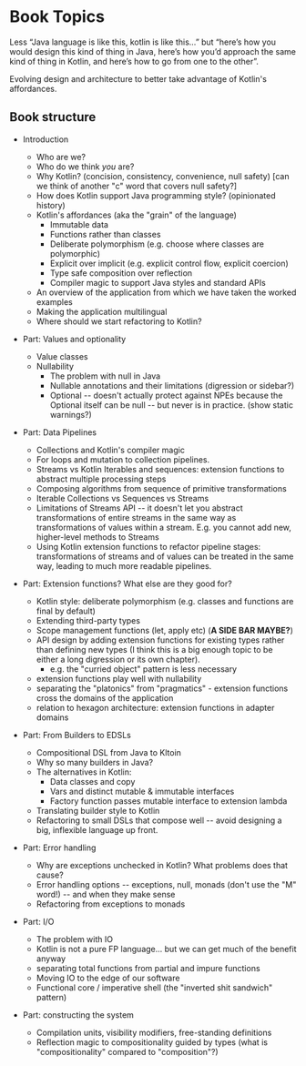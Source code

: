 # Book Topics

Less “Java language is like this, kotlin is like this…” but “here’s how you would design this kind of thing in Java, here’s how you’d approach the same kind of thing in Kotlin, and here’s how to go from one to the other”.

Evolving design and architecture to better take advantage of Kotlin's affordances.


## Book structure

* Introduction
  - Who are we?
  - Who do we think *you* are?
  - Why Kotlin? (concision, consistency, convenience, null safety) \[can we think of another "c" word that covers null safety?\]
  - How does Kotlin support Java programming style? (opinionated history)
  - Kotlin's affordances (aka the "grain" of the language)
    - Immutable data
    - Functions rather than classes
    - Deliberate polymorphism (e.g. choose where classes are polymorphic)
    - Explicit over implicit (e.g. explicit control flow, explicit coercion)
    - Type safe composition over reflection
    - Compiler magic to support Java styles and standard APIs 
  - An overview of the application from which we have taken the worked examples
  - Making the application multilingual
  - Where should we start refactoring to Kotlin?

* Part: Values and optionality
  - Value classes
  - Nullability
    - The problem with null in Java
    - Nullable annotations and their limitations (digression or sidebar?)
    - Optional -- doesn't actually protect against NPEs because the Optional itself can be null -- but never is in practice.  (show static warnings?)

* Part: Data Pipelines
  - Collections and Kotlin's compiler magic
  - For loops and mutation to collection pipelines.
  - Streams vs Kotlin Iterables and sequences: extension functions to abstract multiple processing steps
  - Composing algorithms from sequence of primitive transformations
  - Iterable Collections vs Sequences vs Streams
  - Limitations of Streams API -- it doesn't let you abstract transformations of entire streams in the same way as transformations of values within a stream. E.g. you cannot add new, higher-level methods to Streams
  - Using Kotlin extension functions to refactor pipeline stages: transformations of streams and of values can be treated in the same way, leading to much more readable pipelines.

* Part: Extension functions? What else are they good for?
  - Kotlin style: deliberate polymorphism (e.g. classes and functions are final by default)
  - Extending third-party types
  - Scope management functions (let, apply etc) (**A SIDE BAR MAYBE?**)
  - API design by adding extension functions for existing types rather than defining new types (I think this is a big enough topic to be either a long digression or its own chapter).
    - e.g. the "curried object" pattern is less necessary
  - extension functions play well with nullability
  - separating the "platonics" from "pragmatics" - extension functions cross the domains of the application
  - relation to hexagon architecture: extension functions in adapter domains

* Part: From Builders to EDSLs
  - Compositional DSL from Java to Kltoin
  - Why so many builders in Java? 
  - The alternatives in Kotlin:
    - Data classes and copy
    - Vars and distinct mutable & immutable interfaces
    - Factory function passes mutable interface to extension lambda
  - Translating builder style to Kotlin
  - Refactoring to small DSLs that compose well -- avoid designing a big, inflexible language up front.

* Part: Error handling
  - Why are exceptions unchecked in Kotlin?  What problems does that cause?
  - Error handling options -- exceptions, null, monads (don't use the "M" word!) -- and when they make sense
  - Refactoring from exceptions to monads

* Part: I/O
  - The problem with IO
  - Kotlin is not a pure FP language... but we can get much of the benefit anyway
  - separating total functions from partial and impure functions
  - Moving IO to the edge of our software
  - Functional core / imperative shell (the "inverted shit sandwich" pattern)

* Part: constructing the system
  - Compilation units, visibility modifiers, free-standing definitions
  - Reflection magic to compositionality guided by types (what is "compositionality" compared to "composition"?)

